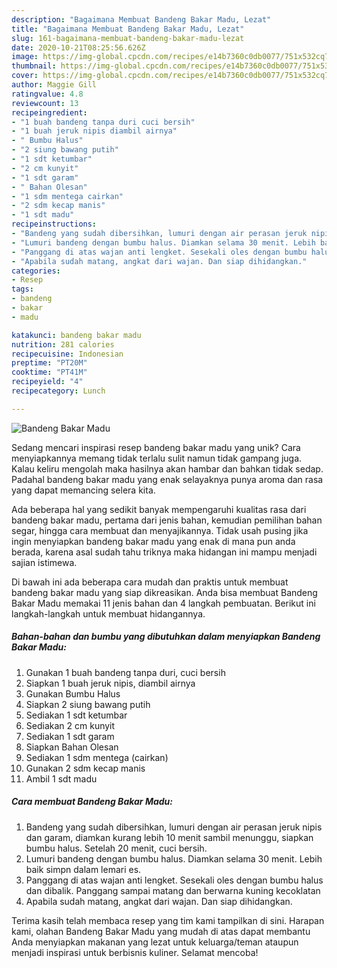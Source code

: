 ```yaml
---
description: "Bagaimana Membuat Bandeng Bakar Madu, Lezat"
title: "Bagaimana Membuat Bandeng Bakar Madu, Lezat"
slug: 161-bagaimana-membuat-bandeng-bakar-madu-lezat
date: 2020-10-21T08:25:56.626Z
image: https://img-global.cpcdn.com/recipes/e14b7360c0db0077/751x532cq70/bandeng-bakar-madu-foto-resep-utama.jpg
thumbnail: https://img-global.cpcdn.com/recipes/e14b7360c0db0077/751x532cq70/bandeng-bakar-madu-foto-resep-utama.jpg
cover: https://img-global.cpcdn.com/recipes/e14b7360c0db0077/751x532cq70/bandeng-bakar-madu-foto-resep-utama.jpg
author: Maggie Gill
ratingvalue: 4.8
reviewcount: 13
recipeingredient:
- "1 buah bandeng tanpa duri cuci bersih"
- "1 buah jeruk nipis diambil airnya"
- " Bumbu Halus"
- "2 siung bawang putih"
- "1 sdt ketumbar"
- "2 cm kunyit"
- "1 sdt garam"
- " Bahan Olesan"
- "1 sdm mentega cairkan"
- "2 sdm kecap manis"
- "1 sdt madu"
recipeinstructions:
- "Bandeng yang sudah dibersihkan, lumuri dengan air perasan jeruk nipis dan garam, diamkan kurang lebih 10 menit sambil menunggu, siapkan bumbu halus. Setelah 20 menit, cuci bersih."
- "Lumuri bandeng dengan bumbu halus. Diamkan selama 30 menit. Lebih baik simpn dalam lemari es."
- "Panggang di atas wajan anti lengket. Sesekali oles dengan bumbu halus dan dibalik. Panggang sampai matang dan berwarna kuning kecoklatan"
- "Apabila sudah matang, angkat dari wajan. Dan siap dihidangkan."
categories:
- Resep
tags:
- bandeng
- bakar
- madu

katakunci: bandeng bakar madu 
nutrition: 281 calories
recipecuisine: Indonesian
preptime: "PT20M"
cooktime: "PT41M"
recipeyield: "4"
recipecategory: Lunch

---
```



![Bandeng Bakar Madu](https://img-global.cpcdn.com/recipes/e14b7360c0db0077/751x532cq70/bandeng-bakar-madu-foto-resep-utama.jpg)

Sedang mencari inspirasi resep bandeng bakar madu yang unik? Cara menyiapkannya memang tidak terlalu sulit namun tidak gampang juga. Kalau keliru mengolah maka hasilnya akan hambar dan bahkan tidak sedap. Padahal bandeng bakar madu yang enak selayaknya punya aroma dan rasa yang dapat memancing selera kita.

Ada beberapa hal yang sedikit banyak mempengaruhi kualitas rasa dari bandeng bakar madu, pertama dari jenis bahan, kemudian pemilihan bahan segar, hingga cara membuat dan menyajikannya. Tidak usah pusing jika ingin menyiapkan bandeng bakar madu yang enak di mana pun anda berada, karena asal sudah tahu triknya maka hidangan ini mampu menjadi sajian istimewa.




Di bawah ini ada beberapa cara mudah dan praktis untuk membuat bandeng bakar madu yang siap dikreasikan. Anda bisa membuat Bandeng Bakar Madu memakai 11 jenis bahan dan 4 langkah pembuatan. Berikut ini langkah-langkah untuk membuat hidangannya.

<!--inarticleads1-->

##### Bahan-bahan dan bumbu yang dibutuhkan dalam menyiapkan Bandeng Bakar Madu:

1. Gunakan 1 buah bandeng tanpa duri, cuci bersih
1. Siapkan 1 buah jeruk nipis, diambil airnya
1. Gunakan  Bumbu Halus
1. Siapkan 2 siung bawang putih
1. Sediakan 1 sdt ketumbar
1. Sediakan 2 cm kunyit
1. Sediakan 1 sdt garam
1. Siapkan  Bahan Olesan
1. Sediakan 1 sdm mentega (cairkan)
1. Gunakan 2 sdm kecap manis
1. Ambil 1 sdt madu




<!--inarticleads2-->

##### Cara membuat Bandeng Bakar Madu:

1. Bandeng yang sudah dibersihkan, lumuri dengan air perasan jeruk nipis dan garam, diamkan kurang lebih 10 menit sambil menunggu, siapkan bumbu halus. Setelah 20 menit, cuci bersih.
1. Lumuri bandeng dengan bumbu halus. Diamkan selama 30 menit. Lebih baik simpn dalam lemari es.
1. Panggang di atas wajan anti lengket. Sesekali oles dengan bumbu halus dan dibalik. Panggang sampai matang dan berwarna kuning kecoklatan
1. Apabila sudah matang, angkat dari wajan. Dan siap dihidangkan.




Terima kasih telah membaca resep yang tim kami tampilkan di sini. Harapan kami, olahan Bandeng Bakar Madu yang mudah di atas dapat membantu Anda menyiapkan makanan yang lezat untuk keluarga/teman ataupun menjadi inspirasi untuk berbisnis kuliner. Selamat mencoba!
